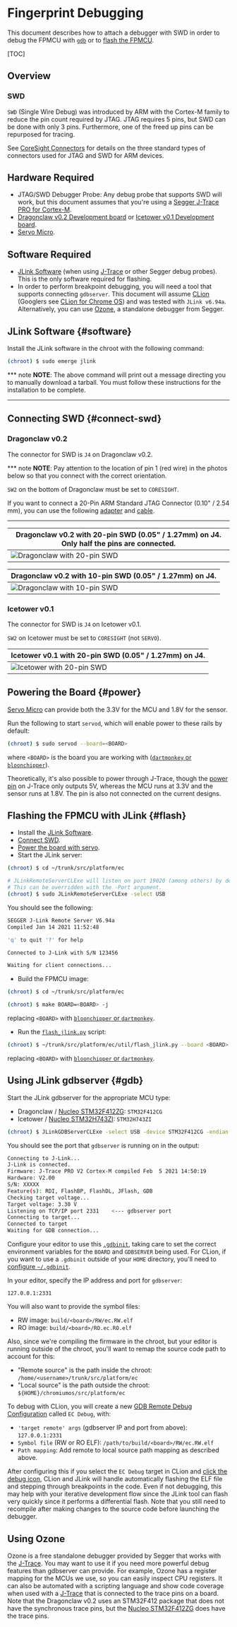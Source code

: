 # Fingerprint Debugging

This document describes how to attach a debugger with SWD in order to debug the
FPMCU with [`gdb`](#gdb) or to [flash the FPMCU](#flash).

[TOC]

## Overview

### SWD

`SWD` (Single Wire Debug) was introduced by ARM with the Cortex-M family to
reduce the pin count required by JTAG. JTAG requires 5 pins, but SWD can be done
with only 3 pins. Furthermore, one of the freed up pins can be repurposed for
tracing.

See [CoreSight Connectors] for details on the three standard types of connectors
used for JTAG and SWD for ARM devices.

## Hardware Required

*   JTAG/SWD Debugger Probe: Any debug probe that supports SWD will work, but
    this document assumes that you're using a
    [Segger J-Trace PRO for Cortex-M][J-Trace].
*   [Dragonclaw v0.2 Development board][FPMCU dev board] or
    [Icetower v0.1 Development board][FPMCU dev board].
*   [Servo Micro].

## Software Required

*   [JLink Software] \(when using [J-Trace] or other Segger debug probes). This
    is the only software required for flashing.
*   In order to perform breakpoint debugging, you will need a tool that supports
    connecting `gdbserver`. This document will assume [CLion] \(Googlers see
    [CLion for Chrome OS]) and was tested with `JLink v6.94a`. Alternatively,
    you can use [Ozone], a standalone debugger from Segger.

## JLink Software {#software}

Install the JLink software in the chroot with the following command:

```bash
(chroot) $ sudo emerge jlink
```

<!-- mdformat off(b/139308852) -->
*** note
**NOTE**: The above command will print out a message directing you to manually
download a tarball. You must follow these instructions for the installation to
be complete.
***
<!-- mdformat on -->

## Connecting SWD {#connect-swd}

### Dragonclaw v0.2

The connector for SWD is `J4` on Dragonclaw v0.2.

<!-- mdformat off(b/139308852) -->
*** note
**NOTE**: Pay attention to the location of pin 1 (red wire) in the
photos below so that you connect with the correct orientation.

`SW2` on the bottom of Dragonclaw must be set to `CORESIGHT`.

If you want to connect a 20-Pin ARM Standard JTAG Connector (0.10" / 2.54 mm),
you can use the following [adapter][JTAG to SWD Adapter] and [cable][SWD Cable].
***
<!-- mdformat on -->

Dragonclaw v0.2 with 20-pin SWD (0.05" / 1.27mm) on J4. Only half the pins are connected. |
----------------------------------------------------------------------------------------- |
![Dragonclaw with 20-pin SWD]                                                             |

Dragonclaw v0.2 with 10-pin SWD (0.05" / 1.27mm) on J4. |
------------------------------------------------------- |
![Dragonclaw with 10-pin SWD]                           |

### Icetower v0.1

The connector for SWD is `J4` on Icetower v0.1.

`SW2` on Icetower must be set to `CORESIGHT` (not `SERVO`).

Icetower v0.1 with 20-pin SWD (0.05" / 1.27mm) on J4. |
----------------------------------------------------- |
![Icetower with 20-pin SWD]                           |

## Powering the Board {#power}

[Servo Micro] can provide both the 3.3V for the MCU and 1.8V for the sensor.

Run the following to start `servod`, which will enable power to these rails by
default:

```bash
(chroot) $ sudo servod --board=<BOARD>
```

where `<BOARD>` is the board you are working with
([`dartmonkey` or `bloonchipper`][fingerprint hardware]).

Theoretically, it's also possible to power through J-Trace, though the
[power pin] on J-Trace only outputs 5V, whereas the MCU runs at 3.3V and the
sensor runs at 1.8V. The pin is also not connected on the current designs.

## Flashing the FPMCU with JLink {#flash}

*   Install the [JLink Software](#software).
*   [Connect SWD](#connect-swd).
*   [Power the board with servo](#power).
*   Start the JLink server:

```bash
(chroot) $ cd ~/trunk/src/platform/ec
```

```bash
# JLinkRemoteServerCLExe will listen on port 19020 (among others) by default.
# This can be overridden with the -Port argument.
(chroot) $ sudo JLinkRemoteServerCLExe -select USB
```

You should see the following:

```bash
SEGGER J-Link Remote Server V6.94a
Compiled Jan 14 2021 11:52:48

'q' to quit '?' for help

Connected to J-Link with S/N 123456

Waiting for client connections...
```

*   Build the FPMCU image:

```bash
(chroot) $ cd ~/trunk/src/platform/ec
```

```bash
(chroot) $ make BOARD=<BOARD> -j
```

replacing `<BOARD>` with [`bloonchipper` or `dartmonkey`][fingerprint hardware].

*   Run the [`flash_jlink.py`] script:

```bash
(chroot) $ ~/trunk/src/platform/ec/util/flash_jlink.py --board <BOARD> --image ./build/<BOARD>/ec.bin
```

replacing `<BOARD>` with [`bloonchipper` or `dartmonkey`][fingerprint hardware].

## Using JLink gdbserver {#gdb}

Start the JLink gdbserver for the appropriate MCU type:

*   Dragonclaw / [Nucleo STM32F412ZG]: `STM32F412CG`
*   Icetower / [Nucleo STM32H743ZI]: `STM32H743ZI`

```bash
(chroot) $ JLinkGDBServerCLExe -select USB -device STM32F412CG -endian little -if SWD -speed auto -noir -noLocalhostOnly
```

You should see the port that `gdbserver` is running on in the output:

```bash
Connecting to J-Link...
J-Link is connected.
Firmware: J-Trace PRO V2 Cortex-M compiled Feb  5 2021 14:50:19
Hardware: V2.00
S/N: XXXXX
Feature(s): RDI, FlashBP, FlashDL, JFlash, GDB
Checking target voltage...
Target voltage: 3.30 V
Listening on TCP/IP port 2331    <--- gdbserver port
Connecting to target...
Connected to target
Waiting for GDB connection...
```

Configure your editor to use this [`.gdbinit`], taking care to set the correct
environment variables for the `BOARD` and `GDBSERVER` being used. For CLion, if
you want to use a `.gdbinit` outside of your `HOME` directory, you'll need to
[configure `~/.gdbinit`].

In your editor, specify the IP address and port for `gdbserver`:

```
127.0.0.1:2331
```

You will also want to provide the symbol files:

*   RW image: `build/<board>/RW/ec.RW.elf`
*   RO image: `build/<board>/RO.ec.RO.elf`

Also, since we're compiling the firmware in the chroot, but your editor is
running outside of the chroot, you'll want to remap the source code path to
account for this:

*   "Remote source" is the path inside the chroot:
    `/home/<username>/trunk/src/platform/ec`
*   "Local source" is the path outside the chroot:
    `${HOME}/chromiumos/src/platform/ec`

To debug with CLion, you will create a new [GDB Remote Debug Configuration]
called `EC Debug`, with:

*   `'target remote' args` (gdbserver IP and port from above): `127.0.0.1:2331`
*   `Symbol file` (RW or RO ELF): `/path/to/build/<board>/RW/ec.RW.elf`
*   `Path mapping`: Add remote to local source path mapping as described above.

After configuring this if you select the `EC Debug` target in CLion and
[click the debug icon][CLion Start Remote Debug], CLion and JLink will handle
automatically flashing the ELF file and stepping through breakpoints in the
code. Even if not debugging, this may help with your iterative development flow
since the JLink tool can flash very quickly since it performs a differential
flash. Note that you still need to recompile after making changes to the source
code before launching the debugger.

## Using Ozone

Ozone is a free standalone debugger provided by Segger that works with the
[J-Trace]. You may want to use it if you need more powerful debug features than
gdbserver can provide. For example, Ozone has a register mapping for the MCUs we
use, so you can easily inspect CPU registers. It can also be automated with a
scripting language and show code coverage when used with a [J-Trace] that is
connected to the trace pins on a board. Note that the Dragonclaw v0.2 uses an
STM32F412 package that does not have the synchronous trace pins, but the
[Nucleo STM32F412ZG] does have the trace pins.

[CoreSight Connectors]: http://www2.keil.com/coresight/coresight-connectors
[FPMCU dev board]: ./fingerprint-dev-for-partners.md#fpmcu-dev-board
[J-Trace]: https://www.segger.com/products/debug-probes/j-trace/models/j-trace/
[JLink Software]: https://www.segger.com/downloads/jlink/#J-LinkSoftwareAndDocumentationPack
[Servo Micro]: ./fingerprint-dev-for-partners.md#Servo-Micro
[JTAG to SWD Adapter]: https://www.adafruit.com/product/2094
[SWD Cable]: https://www.adafruit.com/product/1675
[Ozone]: https://www.segger.com/products/development-tools/ozone-j-link-debugger/
[CLion]: https://www.jetbrains.com/clion/
[CLion for Chrome OS]: http://go/clion-for-chromeos
[GDB Remote Debug Configuration]: https://www.jetbrains.com/help/clion/remote-debug.html#remote-config
[CLion Start Remote Debug]: https://www.jetbrains.com/help/clion/remote-debug.html#start-remote-debug
[Nucleo STM32F412ZG]: https://www.st.com/en/evaluation-tools/nucleo-f412zg.html
[Nucleo STM32H743ZI]: https://www.st.com/en/evaluation-tools/nucleo-h743zi.html
[`.gdbinit`]: /util/gdbinit
[configure `~/.gdbinit`]: https://www.jetbrains.com/help/clion/configuring-debugger-options.html#gdbinit-lldbinit
[power pin]: https://www.segger.com/products/debug-probes/j-link/technology/interface-description/
[fingerprint hardware]: ./fingerprint.md#hardware
[`flash_jlink.py`]: https://chromium.googlesource.com/chromiumos/platform/ec/+/HEAD/util/flash_jlink.py

<!-- Images -->

[Dragonclaw with 20-pin SWD]: ../images/dragonclaw_with_20_pin_swd.jpg
[Dragonclaw with 10-pin SWD]: ../images/dragonclaw_with_10_pin_swd.jpg
[Icetower with 20-pin SWD]: ../images/icetower_with_20_pin_swd.jpg
